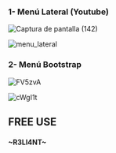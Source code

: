 ### 1- Menú Lateral (Youtube)

![Captura de pantalla (142)](https://user-images.githubusercontent.com/75953873/126051209-18ed78f5-b163-420d-a40c-663f41247689.png)

![menu_lateral](https://user-images.githubusercontent.com/75953873/126051227-d3bf6852-236f-4fd0-909e-b3ebef06983e.gif)


### 2- Menú Bootstrap

![FV5zvA](https://user-images.githubusercontent.com/75953873/126051274-331ad63b-9bae-48dc-9a8c-721c54f5e295.png)

![cWgI1t](https://user-images.githubusercontent.com/75953873/126051277-11943c3b-ef6f-477e-9c3d-c611fd6640c1.png)



##  FREE USE
#### ~R3LI4NT~

